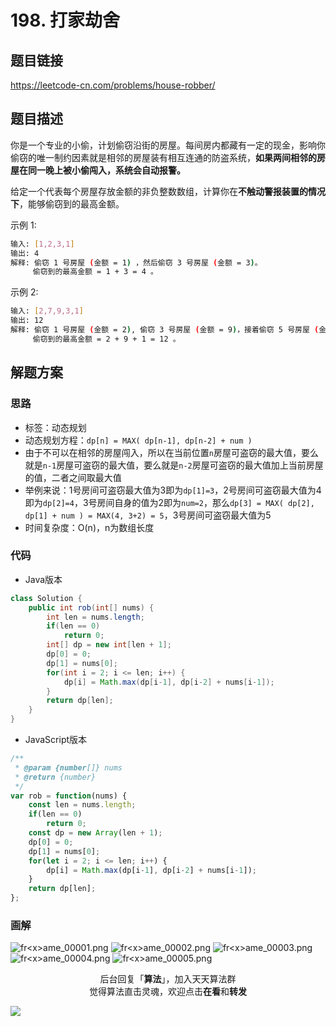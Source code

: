 # 198. 打家劫舍

## 题目链接

https://leetcode-cn.com/problems/house-robber/

## 题目描述

你是一个专业的小偷，计划偷窃沿街的房屋。每间房内都藏有一定的现金，影响你偷窃的唯一制约因素就是相邻的房屋装有相互连通的防盗系统，**如果两间相邻的房屋在同一晚上被小偷闯入，系统会自动报警。**

给定一个代表每个房屋存放金额的非负整数数组，计算你在**不触动警报装置的情况下**，能够偷窃到的最高金额。

示例 1:

```bash
输入: [1,2,3,1]
输出: 4
解释: 偷窃 1 号房屋 (金额 = 1) ，然后偷窃 3 号房屋 (金额 = 3)。
     偷窃到的最高金额 = 1 + 3 = 4 。
```

示例 2:

```bash
输入: [2,7,9,3,1]
输出: 12
解释: 偷窃 1 号房屋 (金额 = 2), 偷窃 3 号房屋 (金额 = 9)，接着偷窃 5 号房屋 (金额 = 1)。
     偷窃到的最高金额 = 2 + 9 + 1 = 12 。
```

## 解题方案

### 思路

- 标签：动态规划
- 动态规划方程：`dp[n] = MAX( dp[n-1], dp[n-2] + num )`
- 由于不可以在相邻的房屋闯入，所以在当前位置`n`房屋可盗窃的最大值，要么就是`n-1`房屋可盗窃的最大值，要么就是`n-2`房屋可盗窃的最大值加上当前房屋的值，二者之间取最大值
- 举例来说：1号房间可盗窃最大值为3即为`dp[1]=3`，2号房间可盗窃最大值为4即为`dp[2]=4`，3号房间自身的值为2即为`num=2`，那么`dp[3] = MAX( dp[2], dp[1] + num ) = MAX(4, 3+2) = 5`，3号房间可盗窃最大值为5
- 时间复杂度：O(n)，n为数组长度

### 代码

- Java版本

```Java
class Solution {
    public int rob(int[] nums) {
        int len = nums.length;
        if(len == 0)
            return 0;
        int[] dp = new int[len + 1];
        dp[0] = 0;
        dp[1] = nums[0];
        for(int i = 2; i <= len; i++) {
            dp[i] = Math.max(dp[i-1], dp[i-2] + nums[i-1]);
        }
        return dp[len];
    }
}
```

- JavaScript版本

```JavaScript
/**
 * @param {number[]} nums
 * @return {number}
 */
var rob = function(nums) {
    const len = nums.length;
    if(len == 0)
        return 0;
    const dp = new Array(len + 1);
    dp[0] = 0;
    dp[1] = nums[0];
    for(let i = 2; i <= len; i++) {
        dp[i] = Math.max(dp[i-1], dp[i-2] + nums[i-1]);
    }
    return dp[len];
};
```


### 画解

![fr&lt;x&gt;ame_00001.png](https://i.loli.net/2019/07/03/5d1c03305cc0272251.png)
![fr&lt;x&gt;ame_00002.png](https://i.loli.net/2019/07/03/5d1c03309467095570.png)
![fr&lt;x&gt;ame_00003.png](https://i.loli.net/2019/07/03/5d1c03308f89c57060.png)
![fr&lt;x&gt;ame_00004.png](https://i.loli.net/2019/07/03/5d1c0332320b416773.png)
![fr&lt;x&gt;ame_00005.png](https://i.loli.net/2019/07/03/5d1c033268f8783549.png)



<span style="display:block;text-align:center;">后台回复「<strong>算法</strong>」，加入天天算法群</span>
<span style="display:block;text-align:center;">觉得算法直击灵魂，欢迎点击<strong>在看</strong>和<strong>转发</strong></span>

![](https://i.loli.net/2019/05/20/5ce23b33cc01d73486.gif)